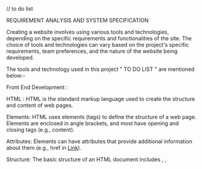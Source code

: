 // to do list 

REQUIREMENT ANALYSIS AND SYSTEM SPECIFICATION

Creating a website involves using various tools and technologies, depending on the specific requirements and functionalities of the site. The choice of tools and technologies can vary based on the project's specific requirements, team preferences, and the nature of the website being developed.

The tools and technology used in this project " TO DO LIST " are mentioned below:-

Front End Development : 

HTML : 
HTML is the standard markup language used to create the structure and content of web pages.

Elements: HTML uses elements (tags) to define the structure of a web page. Elements are enclosed in angle brackets, and most have opening and closing tags (e.g., <tagname>content</tagname>).

Attributes: Elements can have attributes that provide additional information about them (e.g., href in <a href="https://example.com">Link</a>).

Structure: The basic structure of an HTML document includes <html>, <head>, <title>, <meta>, <body>, <header>, <nav>, <section>, <footer>, and more.

Semantics: HTML5 introduced semantic elements like <header>, <nav>, <section>, <article>, <aside>, <footer> to enhance the structure and accessibility of web pages.



CSS : 
CSS is a stylesheet language used to describe the presentation (the look and formatting) of HTML documents.

Selectors: CSS selectors are used to target HTML elements to apply styles. For example, body, header, nav ul, section, footer are selectors in the example above.

Properties: CSS properties define how HTML elements should be displayed. Examples include color, background-color, font-size, margin, padding, border, text-align, etc.

Values: Each property is assigned a value (e.g., #333 for colors, 1rem for sizes) that specifies how the property should be applied.

Cascading: CSS styles can cascade (inherit) from parent elements to child elements unless overridden.

External Stylesheets: CSS can be applied internally (within <style> tags in HTML) or externally (in separate .css files linked with <link rel="stylesheet" href="styles.css"> in HTML).
![image](https://github.com/user-attachments/assets/bfd6ff22-b3a5-433c-8b3c-d62c6df34772)

JavaScript (JS) :
JavaScript is a programming language that adds interactivity and behavior to web pages.

DOM Manipulation: JavaScript can manipulate the Document Object Model (DOM) to dynamically change the content and structure of HTML elements.

Event Handling: JavaScript handles events (like clicks, mouseovers, key presses) to create responsive and interactive web pages.

Variables: Variables are declared using var, let, or const keywords (var name = prompt("Enter your name:");).

Functions: Functions are defined and used to encapsulate reusable blocks of code (function() {...}).

Selectors: document.getElementById, document.querySelectorAll are used to select and manipulate 
HTML elements.

Asynchronous Operations: JavaScript supports asynchronous operations, such as fetching data from servers (fetch API) or handling user input.


HTML defines the structure and content of web pages using elements and attributes.
CSS styles the HTML elements to control their appearance, layout, and presentation.
JavaScript adds behavior and interactivity to web pages by manipulating the DOM and handling events.

![image](https://github.com/user-attachments/assets/4ad78a4a-d332-437b-9b33-62a39750e4bc)

  Future scope :![image](https://github.com/user-attachments/assets/0b79eab9-0a7d-4fb1-a555-6a7dcaf01123)

Integration of AI and Machine Learning
Personalization: AI can learn from your task completion patterns and preferences to personalize task suggestions and prioritize tasks dynamically.
Predictive Analytics: AI can analyze past data to predict future task completion times, identify potential bottlenecks, and suggest optimal scheduling.
Natural Language Processing (NLP): NLP can simplify task input and interaction, allowing for voice commands and intuitive task updates.

Enhanced Collaboration Tools
Real-time Collaboration: To-do lists can evolve into collaborative platforms where teams can assign tasks, track progress, and communicate seamlessly.
Integration with Project Management Tools: Integration with tools like JIRA or Asana can provide a comprehensive view of tasks across projects.

Gamification and Motivation Techniques
Gamified Task Management: Using game elements like points, badges, and leaderboards to incentivize task completion and foster healthy competition.
Motivational Insights: Analyzing user behavior to provide motivational insights or reminders to stay focused and productive.

Advanced Task Visualization
Timeline Views: Interactive timelines that show task dependencies, deadlines, and progress visually.
Kanban Boards: Enhanced digital Kanban boards that integrate with calendars and allow for drag-and-drop task management.

Cross-platform Accessibility
Mobile Integration: Seamless synchronization between desktop, mobile apps, and wearable devices for ubiquitous access to task lists.
Offline Capabilities: Offline access and synchronization to ensure productivity even without an internet connection.

Focus on Well-being and Work-Life Balance
Time Management Insights: Analyzing usage patterns to provide insights into work-life balance and suggest breaks or relaxation periods.
Health Tracking: Integration with health apps to monitor stress levels, physical activity, and suggest task adjustments based on well-being metrics.

Blockchain for Task Management
Decentralized Task Management: Blockchain-based platforms can offer secure, transparent task management solutions with built-in accountability and trust.
Smart Contracts: Automating task assignments, progress tracking, and reward distribution based on predefined conditions.
![image](https://github.com/user-attachments/assets/4a98d489-0ab2-479a-b42b-ace434b7ecaa)

"Looking ahead, integrating AI into our to-do list could revolutionize how tasks are managed. Imagine an AI assistant that not only prioritizes tasks based on deadlines and importance but also learns your work habits and anticipates your needs. This could significantly boost efficiency and free up time for more strategic activities. Furthermore, blockchain integration could provide unprecedented transparency and security in task management, ensuring every team member's contributions are acknowledged and recorded securely."

By exploring these avenues, the future of to-do lists holds immense potential to transform productivity, collaboration, and personal organization, catering to evolving work dynamics and individual preferences. Adopting these advancements can empower individuals and teams to achieve greater efficiency and effectiveness in managing tasks and achieving goals.
![image](https://github.com/user-attachments/assets/8497abd5-2fab-4446-99b1-e0cc0189dff5)

CONCLUSION
Summary of Findings
Completion and Efficiency: Recap the completion rates and efficiency metrics discussed.
Prioritization Effectiveness: Highlight successes and areas for improvement in prioritizing tasks.
Goal Alignment: Summarize how well tasks aligned with broader goals and objectives.
Adaptability: Discuss the to-do list's ability to adapt to changes and unexpected events.
Key Insights and Learnings
Effective Strategies: Identify strategies that worked well in enhancing productivity and task management.
Challenges Faced: Acknowledge challenges encountered, such as time management issues or prioritization conflicts.
Lessons Learned: Reflect on what worked, what didn’t, and why, emphasizing actionable insights for improvement.
Future Recommendations
Technological Advancements: Recommend leveraging new technologies like AI or blockchain to enhance task management.
Process Improvements: Propose specific improvements in prioritization methods, time estimation techniques, or task tracking mechanisms.
Training and Development: Highlight the importance of ongoing training and development in effective task management practices.
Conclusion Statement
Impact and Significance: Summarize the significance of effective task management in achieving personal or organizational goals.
Call to Action: Encourage the adoption of best practices and continuous improvement in task management strategies.

Example Conclusion:
"In conclusion, our analysis of the to-do list highlighted several key findings. We achieved a commendable 80% task completion rate, underscoring our commitment to productivity. However, challenges in prioritization occasionally led to delays in critical projects, indicating a need for refined prioritization criteria. The alignment of tasks with strategic goals varied, emphasizing the importance of clearer goal-setting and alignment. Moving forward, integrating AI for predictive analytics and exploring blockchain for enhanced transparency in task management could revolutionize our approach. By adopting these insights and leveraging technological advancements, we aim to further enhance efficiency and achieve greater organizational success."
A well-rounded conclusion like this should effectively summarize the discussion while providing actionable recommendations for future improvements in task management practices.

![image](https://github.com/user-attachments/assets/d26e5f23-ab17-456d-82bf-a0fc15dc2d48)


